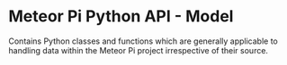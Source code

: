 # Meteor Pi Python API - Model

Contains Python classes and functions which are generally applicable to handling data within the Meteor Pi project
irrespective of their source.

